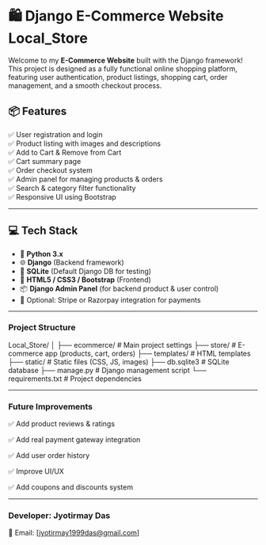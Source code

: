 # 🛍️ Django E-Commerce Website Local_Store

Welcome to my **E-Commerce Website** built with the Django framework! This project is designed as a fully functional online shopping platform, featuring user authentication, product listings, shopping cart, order management, and a smooth checkout process.

## 📦 Features

✅ User registration and login  
✅ Product listing with images and descriptions  
✅ Add to Cart & Remove from Cart  
✅ Cart summary page  
✅ Order checkout system  
✅ Admin panel for managing products & orders  
✅ Search & category filter functionality  
✅ Responsive UI using Bootstrap

---

## 💻 Tech Stack

- 🐍 **Python 3.x**
- 🌐 **Django** (Backend framework)
- 🧮 **SQLite** (Default Django DB for testing)
- 🎨 **HTML5 / CSS3 / Bootstrap** (Frontend)
- 📦 **Django Admin Panel** (for backend product & user control)
- 🛒 Optional: Stripe or Razorpay integration for payments

---

###  Project Structure
Local_Store/
│
├── ecommerce/            # Main project settings
├── store/                # E-commerce app (products, cart, orders)
├── templates/            # HTML templates
├── static/               # Static files (CSS, JS, images)
├── db.sqlite3            # SQLite database
├── manage.py             # Django management script
└── requirements.txt      # Project dependencies

---
  
###  Future Improvements
✅ Add product reviews & ratings

✅ Add real payment gateway integration

✅ Add user order history

✅ Improve UI/UX

✅ Add coupons and discounts system

---
### Developer: Jyotirmay Das
📧 Email: [jyotirmay1999das@gmail.com]
